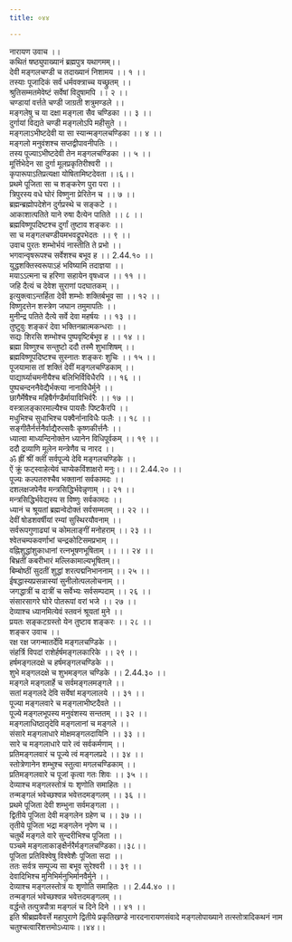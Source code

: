 ```yaml
---
title: ०४४

---
```

नारायण उवाच ।।  
कथितं षष्ठ्युपाख्यानं ब्रह्मपुत्र यथागमम्।।  
देवी मङ्गलचण्डी च तदाख्यानं निशामय ।। १ ।।  
तस्याः पूजादिकं सर्वं धर्मवक्त्राच्च यच्छ्रुतम् ।।  
श्रुतिसम्मतमेवेष्टं सर्वेषां विदुषामपि ।। २ ।।  
चण्डायां वर्त्तते चण्डी जाग्रती शत्रुमण्डले ।।  
मङ्गलेषु च या दक्षा मङ्गला सैव चण्डिका ।। ३ ।।  
दुर्गायां विद्यते चण्डी मङ्गलोऽपि महीसुते ।।  
मङ्गलाऽभीष्टदेवी या सा स्यान्मङ्गलचण्डिका ।। ४ ।।  
मङ्गलो मनुवंशश्च सप्तद्वीपावनीपतिः ।।  
तस्य पूज्याऽभीष्टदेवी तेन मङ्गलचण्डिका ।। ५ ।।  
मूर्त्तिभेदेन सा दुर्गा मूलप्रकृतिरीश्वरी ।।  
कृपारूपाऽतिप्रत्यक्षा योषितामिष्टदेवता ।।६।।  
प्रथमे पूजिता सा च शङ्करेण पुरा परा ।।  
त्रिपुरस्य वधे घोरं विष्णुना प्रेरितेन च ।। ७ ।।  
ब्रह्मन्ब्रह्मोपदेशेन दुर्गप्रस्थे च सङ्कटे ।।  
आकाशात्पतिते याने रुषा दैत्येन पातिते ।। ८ ।।  
ब्रह्मविष्णूपदिष्टश्च दुर्गां तुष्टाव शङ्करः ।।  
सा च मङ्गलचण्डीयमभवद्रूपभेदतः ।। ९ ।।  
उवाच पुरतः शम्भोर्भयं नास्तीति ते प्रभो ।।  
भगवान्वृषरूपश्च सर्वेशश्च बभूव ह ।। 2.44.१० ।।  
युद्धशक्तिस्वरूपाऽहं भविष्यामि तदाज्ञया ।।  
मयाऽऽत्मना च हरिणा सहायेन वृषध्वज ।। ११ ।।  
जहि दैत्यं च देवेश सुराणां पदघातकम् ।।  
इत्युक्त्वाऽन्तर्हिता देवी शम्भोः शक्तिर्बभूव सा ।। १२ ।।  
विष्णुदत्तेन शस्त्रेण जघान तमुमापतिः ।।  
मुनीन्द्र पतिते दैत्ये सर्वे देवा महर्षयः ।। १३ ।।  
तुष्टुवुः शङ्करं देवा भक्तिनम्रात्मकन्धराः ।।  
सद्यः शिरसि शम्भोश्च पुष्पवृष्टिर्बभूव ह ।। १४ ।।  
ब्रह्मा विष्णुश्च सन्तुष्टो ददौ तस्मै शुभाशिषम् ।।  
ब्रह्मविष्णूपदिष्टश्च सुस्नातः शङ्करः शुचिः ।। १५ ।।  
पूजयामास तां शक्तिं देवीं मङ्गलचण्डिकाम् ।।  
पाद्यार्घ्याचमनीयैश्च बलिभिर्विविधैरपि ।। १६ ।।  
पुष्पचन्दननैवेद्यैर्भक्त्या नानाविधैर्मुने ।।  
छागैर्मेषैश्च महिषैर्गण्डैर्मायाविभिर्वरैः ।। १७ ।।  
वस्त्रालङ्कारमाल्यैश्च पायसैः पिष्टकैरपि ।।  
मधुभिश्च सुधाभिश्च पक्वैर्नानाविधैः फलैः ।। १८ ।।  
सङ्गीतैर्नर्त्तनैर्वाद्यैरुत्सवैः कृष्णकीर्त्तनैः ।।  
ध्यात्वा माध्यन्दिनोक्तेन ध्यानेन विधिपूर्वकम् ।। १९ ।।  
ददौ द्रव्याणि मूलेन मन्त्रेणैव च नारद ।।  
ॐ ह्रीं श्रीं क्लीं सर्वपूज्ये देवि मङ्गलचण्डिके ।।  
ऐं क्रूं फट्स्वाहेत्येवं चाप्येकविंशाक्षरो मनुः।। ।। 2.44.२० ।।  
पूज्यः कल्पतरुश्चैव भक्तानां सर्वकामदः ।।  
दशलक्षजपेनैव मन्त्रसिद्धिर्भवेन्नृणाम् ।। २१ ।।  
मन्त्रसिद्धिर्भवेद्यस्य स विष्णुः सर्वकामदः ।।  
ध्यानं च श्रूयतां ब्रह्मन्वेदोक्तं सर्वसम्मतम् ।। २२ ।।  
देवीं षोडशवर्षीयां रम्यां सुस्थिरयौवनाम् ।।  
सर्वरूपगुणाढ्यां च कोमलाङ्गीं मनोहराम् ।। २३ ।।  
श्वेतचम्पकवर्णाभां चन्द्रकोटिसमप्रभाम् ।।  
वह्निशुद्धांशुकाधानां रत्नभूषणभूषिताम् ।। ।। २४ ।।  
बिभ्रतीं कबरीभारं मल्लिकामाल्यभूषितम्।।  
बिम्बोष्ठीं सुदतीं शुद्धां शरत्पद्मनिभाननाम् ।। २५ ।।  
ईषद्धास्यप्रसन्नास्यां सुनीलोत्पललोचनाम् ।।  
जगद्धात्रीं च दात्रीं च सर्वेभ्यः सर्वसम्पदाम् ।। २६ ।।  
संसारसागरे घोरे पोतरूपां वरां भजे ।। २७ ।।  
देव्याश्च ध्यानमित्येवं स्तवनं श्रूयतां मुने ।।  
प्रयतः सङ्कटग्रस्तो येन तुष्टाव शङ्करः ।। २८ ।।  
शङ्कर उवाच ।।  
रक्ष रक्ष जगन्मातर्देवि मङ्गलचण्डिके ।।  
संहर्त्रि विपदां राशेर्हर्षमङ्गलकारिके ।। २९ ।।  
हर्षमङ्गलदक्षे च हर्षमङ्गलचण्डिके ।।  
शुभे मङ्गलदक्षे च शुभमङ्गल चण्डिके ।। 2.44.३० ।।  
मङ्गले मङ्गलार्हे च सर्वमङ्गलमङ्गले ।।  
सतां मङ्गलदे देवि सर्वेषां मङ्गलालये ।। ३१ ।।  
पूज्या मङ्गलवारे च मङ्गलाभीष्टदैवते ।।  
पूज्ये मङ्गलभूपस्य मनुवंशस्य सन्ततम् ।। ३२ ।।  
मङ्गलाधिष्ठातृदेवि मङ्गलानां च मङ्गले ।।  
संसारे मङ्गलाधारे मोक्षमङ्गलदायिनि ।। ३३ ।।  
सारे च मङ्गलाधारे पारे त्वं सर्वकर्मणाम् ।।  
प्रतिमङ्गलवारं च पूज्ये त्वं मङ्गलप्रदे ।। ३४ ।।  
स्तोत्रेणानेन शम्भुश्च स्तुत्वा मगलचण्डिकाम् ।।  
प्रतिमङ्गलवारे च पूजां कृत्वा गतः शिवः ।। ३५ ।।  
देव्याश्च मङ्गलस्तोत्रं यः शृणोति समाहितः ।।  
तन्मङ्गलं भवेच्छश्वन्न भवेत्तदमङ्गलम् ।। ३६ ।।  
प्रथमे पूजिता देवी शम्भुना सर्वमङ्गला ।।  
द्वितीये पूजिता देवी मङ्गलेन ग्रहेण च ।। ३७ ।।  
तृतीये पूजिता भद्रा मङ्गलेन नृपेण च ।।  
चतुर्थे मङ्गले वारे सुन्दरीभिश्च पूजिता ।।  
पञ्चमे मङ्गलाकाङ्क्षैर्नरैर्मङ्गलचण्डिका।।३८।।  
पूजिता प्रतिविश्वेषु विश्वेशैः पूजिता सदा ।।  
ततः सर्वत्र सम्पूज्य सा बभूव सुरेश्वरी ।। ३९ ।।  
देवादिभिश्च मुनिभिर्मनुभिर्मानवैर्मुने ।।  
देव्याश्च मङ्गलस्तोत्रं यः शृणोति समाहितः ।। 2.44.४० ।।  
तन्मङ्गलं भवेच्छश्वन्न भवेत्तदमङ्गलम् ।।  
वर्द्धन्ते तत्पुत्रपौत्रा मङ्गलं च दिने दिने ।। ४१ ।।  
इति श्रीब्रह्मवैवर्त्ते महापुराणे द्वितीये प्रकृतिखण्डे नारदनारायणसंवादे मङ्गलोपाख्याने तत्स्तोत्रादिकथनं नाम चतुश्चत्वारिंशत्तमोऽध्यायः।।४४।।
